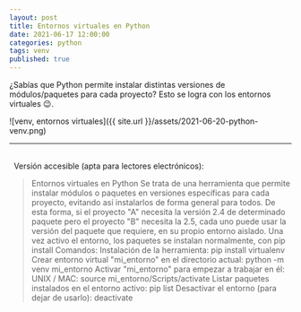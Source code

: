 ```yaml
---
layout: post
title: Entornos virtuales en Python
date: 2021-06-17 12:00:00
categories: python
tags: venv
published: true
---
```


¿Sabías que Python permite instalar distintas versiones de módulos/paquetes para cada proyecto? Esto se logra con los entornos virtuales  😉.

![venv, entornos virtuales]({{ site.url }}/assets/2021-06-20-python-venv.png)
<hr />
<br />&nbsp;
Versión accesible (apta para lectores electrónicos):

> Entornos virtuales en Python
> Se trata de una herramienta que permite instalar módulos o paquetes en versiones específicas para cada proyecto, evitando así instalarlos de forma general para todos.
> De esta forma, si el proyecto "A" necesita la versión 2.4 de determinado paquete pero el proyecto "B" necesita la 2.5, cada uno puede usar la versión del paquete que requiere, en su propio entorno aislado.
> Una vez activo el entorno, los paquetes se instalan normalmente, con pip install <paquete>
> Comandos:
> Instalación de la herramienta:
> pip install virtualenv
> Crear entorno virtual "mi_entorno" en el directorio actual:
> python -m venv mi_entorno
> Activar "mi_entorno" para empezar a trabajar en él:
> UNIX / MAC: source mi_entorno/Scripts/activate
> Listar paquetes instalados en el entorno activo:
> pip list
> Desactivar el entorno (para dejar de usarlo):
> deactivate

